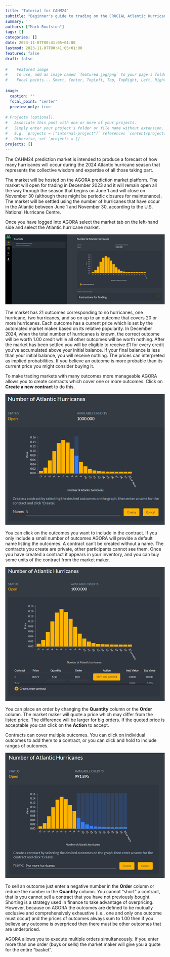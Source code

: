 ```yaml
---
title: "Tutorial for CAHM24"
subtitle: "Beginner's guide to trading on the CRUCIAL Atlantic Hurricane Market 2024"
summary: ''
authors: ["Mark Roulston"]
tags: []
categories: []
date: 2023-11-07T00:41:05+01:00
lastmod: 2023-11-07T00:41:05+01:00
featured: false
draft: false

#    Featured image
#    To use, add an image named `featured.jpg/png` to your page's folder.
#    Focal points... Smart, Center, TopLeft, Top, TopRight, Left, Right, BottomLeft, Bottom, BottomRight.

image: 
  caption: ""
  focal_point: "center"
  preview_only: true

# Projects (optional).
#   Associate this post with one or more of your projects.
#   Simply enter your project's folder or file name without extension.
#   E.g. `projects = ["internal-project"]` references `content/project/deep-learning/index.md`.
#   Otherwise, set `projects = []`.
projects: []
---
```

The CAHM24 prediction market is intended to produce a forecast of how many hurricanes will occur during the 2024 Atlantic hurricane season that represents the collective wisdom and expertise of all those taking part. 

The market will be hosted on the AGORA prediction market platform. The market will open for trading in December 2023 and it will remain open all the way through the season that begins on June 1 and will close on November 30 (although there might be periodic closures for maintenance). The market will be settled using the number of hurricanes that have occur in the Atlantic between June 1 and November 30, according to the U.S. National Hurricane Centre.

Once you have logged into AGORA select the market tab on the left-hand side and select the Atlantic hurricane market.

![Agora platform](agora-platform.png  "**Figure 1**: The AGORA platform. Select the market tab on the left-hand side and then select the Atlantic hurricane market.")

The market has 21 outcomes corresponding to no hurricanes, one hurricane, two hurricanes, and so on up to an outcome that covers 20 or more hurricanes. Each outcome has a current price which is set by the automated market maker based on its relative popularity. In December 2024, when the total number of hurricanes is known, the correct outcome will be worth 1.00 credit while all other outcomes will be worth nothing. After the market has been settled you will be eligible to receive £1 for every credit you’ve accumulated above your initial balance. If your final balance is less than your initial balance, you will receive nothing. The prices can interpreted as implied probabilities. If you believe an outcome is more probable than its current price you might consider buying it.

To make trading markets with many outcomes more manageable AGORA allows you to create contracts which cover one or more outcomes. Click on **Create a new contract** to do this.

![Create a contract](create-a-contract.png "**Figure 2**: When creating a contract just click and select the outcomes you want to include in the contract. This contract just contains the outcome of 8 hurricanes.")

You can click on the outcomes you want to include in the contract. If you only include a small number of outcomes AGORA will provide a default name listing the outcomes. A contract can’t be created without a name. The contracts you create are private, other participants cannot see them. Once you have created a contract it appears in your inventory, and you can buy some units of the contract from the market maker.

![Order for 100](order-for-100.png "**Figure 3**: An order for 100 of the contract “8” has been placed and the market maker is quoting a price of 0.081 per contract. This is slightly higher than the listed price of 0.079 and the difference between quoted and listed prices increases with order size.")

You can place an order by changing the **Quantity** column or the **Order** column. The market maker will quote a price which may differ from the listed price. The difference will be larger for big orders. If the quoted price is acceptable you can click on the **Action** to accept.

Contracts can cover multiple outcomes. You can click on individual outcomes to add them to a contract, or you can click and hold to include ranges of outcomes. 

![Nine or more](9-or-more.png  "**Figure 4**: A contract covering all outcomes of 9 or more hurricanes. The name `9 or more hurricanes' has been provided by the user.")

To sell an outcome just enter a negative number in the **Order** column or reduce the number in the **Quantity** column. You cannot “short” a contract, that is you cannot sell a contract that you have not previously bought. Shorting is a strategy used in finance to take advantage of overpricing. However, because on AGORA the outcomes are defined to be mutually exclusive and comprehensively exhaustive (i.e., one and only one outcome must occur) and the prices of outcomes always sum to 1.00 then if you believe any outcome is overpriced then there must be other outcomes that are underpriced.

AGORA allows you to execute multiple orders simultaneously. If you enter more than one order (buys or sells) the market maker will give you a quote for the entire “basket”. 


<br>

